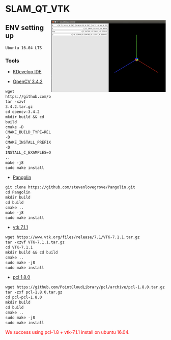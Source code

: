 # SLAM_QT_VTK

<img src="https://github.com/codingx-2019-team4/slam_qt_vtk/blob/master/image%20/ch3_2.png" align="right" width="360"/>

## ENV setting up
```
Ubuntu 16.04 LTS
```
### Tools

* [KDevelop IDE](https://www.kdevelop.org/)

* [OpenCV 3.4.2](https://github.com/opencv/opencv/releases/tag/3.4.2)
```
wget https://github.com/opencv/opencv/archive/3.4.2.tar.gz
tar -xzvf 3.4.2.tar.gz
cd opencv-3.4.2
mkdir build && cd build
cmake -D CMAKE_BUILD_TYPE=RELEASE -D CMAKE_INSTALL_PREFIX=/usr/local -D INSTALL_C_EXAMPLES=OFF ..
make -j8
sudo make install
``` 
* [Pangolin](https://github.com/stevenlovegrove/Pangolin)
``` 
git clone https://github.com/stevenlovegrove/Pangolin.git
cd Pangolin
mkdir build
cd build
cmake .. 
make -j8
sudo make install
``` 
* [vtk 7.1.1](https://vtk.org/)
``` 
wget https://www.vtk.org/files/release/7.1/VTK-7.1.1.tar.gz
tar -xzvf VTK-7.1.1.tar.gz
cd VTK-7.1.1 
mkdir build && cd build 
cmake ..
sudo make -j8
sudo make install
``` 
* [pcl 1.8.0](http://pointclouds.org/)
```
wget https://github.com/PointCloudLibrary/pcl/archive/pcl-1.8.0.tar.gz
tar -zxf pcl-1.8.0.tar.gz
cd pcl-pcl-1.8.0
mkdir build
cd build
cmake ..
sudo make -j8
sudo make install
```
<font color="red">We success using pcl-1.8 + vtk-7.1.1 install on ubuntu 16.04.</font>

